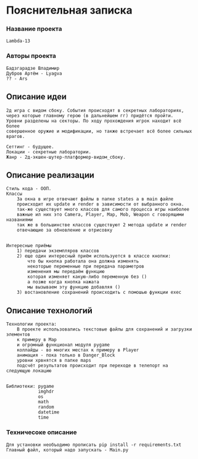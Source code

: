 # Пояснительная записка
### Название проекта
    Lambda-13
### Авторы проекта
    Бадзгарадзе Владимир
    Дубров Артём - Lyagva
    ?? - Ars
## Описание идеи
    2д игра с видом сбоку. События происходят в секретных лабораториях, 
    через которые главному герою (в дальнейшем гг) придётся пройти. 
    Уровни разделены на секторы. По ходу прохождения игрок находит всё более 
    совершенное оружие и модификации, но также встречает всё более сильных врагов.

    Сеттинг - будущее.
    Локации - секретные лаборатории.
    Жанр - 2д-экшен-шутер-платформер-видом_сбоку.
## Описание реализации
    Стиль кода - ООП.
    Классы
        За окна в игре отвечают файлы в папке states а в main файле 
        происходит их update и render в зависимости от выбранного окна.
        так-же существует много классов для самого процесса игры наиболее 
        важные ил них это Camera, Player, Map, Mob, Weapon с говорящими названиями
        так же в большинстве классов существуют 2 метода update и render 
        отвечающие за обновление и отрисовку
        

    Интересные приёмы
        1) передачи экземпляров классов 
        2) еще один интересный приём используется в классе кнопки: 
            что бы кнопка работала она должна изменять 
            некоторые переменные при передача параметров 
            изменения мы передаём функцию 
            которая изменяет какую-либо переменную без () 
            а позже когда кнопка нажата
            мы вызываем эту функцию добавляя ()
        3) востановление сохранений происходить с помошью функции exec

## Описание технологий
    Технологии проекта:
        В проекте использовались текстовые файлы для сохранений и загрузки элементов 
        к примеру в Map
        и огромный функционал модуля pygame
        коллайды - во многих местах к примеру в Player
        анимация - пока только в Danger_Block
        уровни хрвнятся в папке maps 
        подсчёт результатов происходит при переходе в телепорт на следующую локацию
        
        
    Библиотеки: pygame
                imghdr
                os
                math
                random
                datetime
                time
### Техничесоке описание
    Для установки необъодимо прописать pip install -r requirements.txt
    Главный файл, который надо запускать - Main.py
